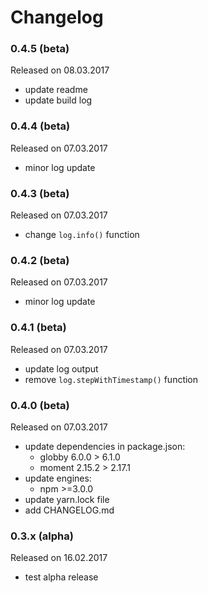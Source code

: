 # Changelog

### 0.4.5 (beta)
Released on 08.03.2017

- update readme
- update build log 

### 0.4.4 (beta)
Released on 07.03.2017

- minor log update

### 0.4.3 (beta)
Released on 07.03.2017

- change `log.info()` function

### 0.4.2 (beta)
Released on 07.03.2017

- minor log update

### 0.4.1 (beta)
Released on 07.03.2017

- update log output
- remove `log.stepWithTimestamp()` function

### 0.4.0 (beta)
Released on 07.03.2017

- update dependencies in package.json:
    - globby 6.0.0 > 6.1.0
    - moment 2.15.2 > 2.17.1               
- update engines:
    - npm >=3.0.0
- update yarn.lock file
- add CHANGELOG.md

### 0.3.x (alpha)
Released on 16.02.2017

- test alpha release